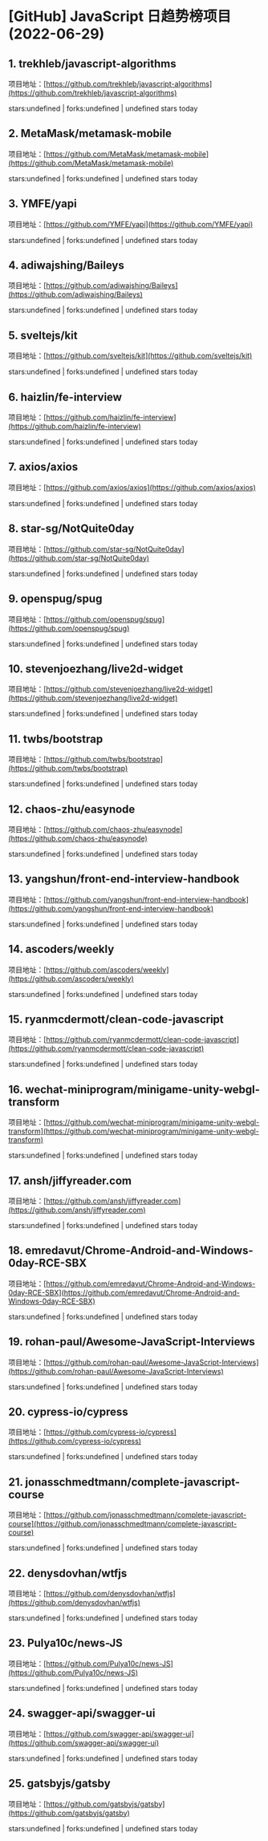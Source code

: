 # [GitHub] JavaScript 日趋势榜项目(2022-06-29)

## 1. trekhleb/javascript-algorithms 

项目地址：[https://github.com/trekhleb/javascript-algorithms](https://github.com/trekhleb/javascript-algorithms)

stars:undefined | forks:undefined | undefined stars today 



## 2. MetaMask/metamask-mobile 

项目地址：[https://github.com/MetaMask/metamask-mobile](https://github.com/MetaMask/metamask-mobile)

stars:undefined | forks:undefined | undefined stars today 



## 3. YMFE/yapi 

项目地址：[https://github.com/YMFE/yapi](https://github.com/YMFE/yapi)

stars:undefined | forks:undefined | undefined stars today 



## 4. adiwajshing/Baileys 

项目地址：[https://github.com/adiwajshing/Baileys](https://github.com/adiwajshing/Baileys)

stars:undefined | forks:undefined | undefined stars today 



## 5. sveltejs/kit 

项目地址：[https://github.com/sveltejs/kit](https://github.com/sveltejs/kit)

stars:undefined | forks:undefined | undefined stars today 



## 6. haizlin/fe-interview 

项目地址：[https://github.com/haizlin/fe-interview](https://github.com/haizlin/fe-interview)

stars:undefined | forks:undefined | undefined stars today 



## 7. axios/axios 

项目地址：[https://github.com/axios/axios](https://github.com/axios/axios)

stars:undefined | forks:undefined | undefined stars today 



## 8. star-sg/NotQuite0day 

项目地址：[https://github.com/star-sg/NotQuite0day](https://github.com/star-sg/NotQuite0day)

stars:undefined | forks:undefined | undefined stars today 



## 9. openspug/spug 

项目地址：[https://github.com/openspug/spug](https://github.com/openspug/spug)

stars:undefined | forks:undefined | undefined stars today 



## 10. stevenjoezhang/live2d-widget 

项目地址：[https://github.com/stevenjoezhang/live2d-widget](https://github.com/stevenjoezhang/live2d-widget)

stars:undefined | forks:undefined | undefined stars today 



## 11. twbs/bootstrap 

项目地址：[https://github.com/twbs/bootstrap](https://github.com/twbs/bootstrap)

stars:undefined | forks:undefined | undefined stars today 



## 12. chaos-zhu/easynode 

项目地址：[https://github.com/chaos-zhu/easynode](https://github.com/chaos-zhu/easynode)

stars:undefined | forks:undefined | undefined stars today 



## 13. yangshun/front-end-interview-handbook 

项目地址：[https://github.com/yangshun/front-end-interview-handbook](https://github.com/yangshun/front-end-interview-handbook)

stars:undefined | forks:undefined | undefined stars today 



## 14. ascoders/weekly 

项目地址：[https://github.com/ascoders/weekly](https://github.com/ascoders/weekly)

stars:undefined | forks:undefined | undefined stars today 



## 15. ryanmcdermott/clean-code-javascript 

项目地址：[https://github.com/ryanmcdermott/clean-code-javascript](https://github.com/ryanmcdermott/clean-code-javascript)

stars:undefined | forks:undefined | undefined stars today 



## 16. wechat-miniprogram/minigame-unity-webgl-transform 

项目地址：[https://github.com/wechat-miniprogram/minigame-unity-webgl-transform](https://github.com/wechat-miniprogram/minigame-unity-webgl-transform)

stars:undefined | forks:undefined | undefined stars today 



## 17. ansh/jiffyreader.com 

项目地址：[https://github.com/ansh/jiffyreader.com](https://github.com/ansh/jiffyreader.com)

stars:undefined | forks:undefined | undefined stars today 



## 18. emredavut/Chrome-Android-and-Windows-0day-RCE-SBX 

项目地址：[https://github.com/emredavut/Chrome-Android-and-Windows-0day-RCE-SBX](https://github.com/emredavut/Chrome-Android-and-Windows-0day-RCE-SBX)

stars:undefined | forks:undefined | undefined stars today 



## 19. rohan-paul/Awesome-JavaScript-Interviews 

项目地址：[https://github.com/rohan-paul/Awesome-JavaScript-Interviews](https://github.com/rohan-paul/Awesome-JavaScript-Interviews)

stars:undefined | forks:undefined | undefined stars today 



## 20. cypress-io/cypress 

项目地址：[https://github.com/cypress-io/cypress](https://github.com/cypress-io/cypress)

stars:undefined | forks:undefined | undefined stars today 



## 21. jonasschmedtmann/complete-javascript-course 

项目地址：[https://github.com/jonasschmedtmann/complete-javascript-course](https://github.com/jonasschmedtmann/complete-javascript-course)

stars:undefined | forks:undefined | undefined stars today 



## 22. denysdovhan/wtfjs 

项目地址：[https://github.com/denysdovhan/wtfjs](https://github.com/denysdovhan/wtfjs)

stars:undefined | forks:undefined | undefined stars today 



## 23. Pulya10c/news-JS 

项目地址：[https://github.com/Pulya10c/news-JS](https://github.com/Pulya10c/news-JS)

stars:undefined | forks:undefined | undefined stars today 



## 24. swagger-api/swagger-ui 

项目地址：[https://github.com/swagger-api/swagger-ui](https://github.com/swagger-api/swagger-ui)

stars:undefined | forks:undefined | undefined stars today 



## 25. gatsbyjs/gatsby 

项目地址：[https://github.com/gatsbyjs/gatsby](https://github.com/gatsbyjs/gatsby)

stars:undefined | forks:undefined | undefined stars today 



